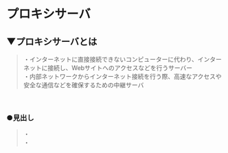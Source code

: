 # プロキシサーバ

## ▼プロキシサーバとは
>・インターネットに直接接続できないコンピューターに代わり、インターネットに接続し、Webサイトへのアクセスなどを行うサーバー<br>
>・内部ネットワークからインターネット接続を行う際、高速なアクセスや安全な通信などを確保するための中継サーバ<br>
<br>

### ●見出し
>・<br>
>・<br>
<br>
